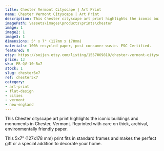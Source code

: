 ```yaml
---
title: Chester Vermont Cityscape | Art Print
name: Chester Vermont Cityscape | Art Print
description: This Chester cityscape art print highlights the iconic buildings and monuments in Chester, Vermont. Reprinted with care on thick, archival, environmentally friendly paper.
imagePath: \assets\images\products\prints\chester
image: 1
image2: 1
image3: 1
dimensions: 5" x 7" (127mm x 178mm)
materials: 100% recycled paper, post consumer waste. FSC Certified.
featured: 0
etsy: https://soijen.etsy.com/listing/1557069810/chester-vermont-cityscape-art-print?utm_source=Copy&utm_medium=ListingManager&utm_campaign=Share&utm_term=so.lmsm&share_time=1695298936810
price: 13
sku: PR-QV-10-5x7
stock: 1
slug: chester5x7
ref: chester5x7
category:
- art-print
- flat-design
- cities
- vermont
- new-england
---
```

This Chester cityscape art print highlights the iconic buildings and monuments in Chester, Vermont. Reprinted with care on thick, archival, environmentally friendly paper.

This 5x7” (127x178 mm) print fits in standard frames and makes the perfect gift or a special addition to decorate your home.
